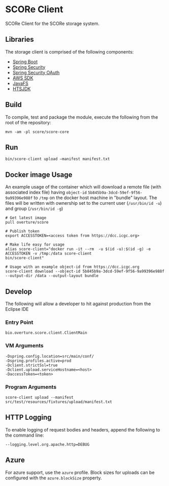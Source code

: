 # SCORe Client

SCORe Client for the SCORe storage system.

## Libraries

The storage client is comprised of the following components:

- [Spring Boot](http://projects.spring.io/spring-boot/)
- [Spring Security](http://projects.spring.io/spring-security/)
- [Spring Security OAuth](http://projects.spring.io/spring-security-oauth/)
- [AWS SDK](https://aws.amazon.com/sdk-for-java/)
- [JavaFS](https://github.com/puniverse/javafs)
- [HTSJDK](https://samtools.github.io/htsjdk/)

## Build

To compile, test and package the module, execute the following from the root of the repository:

```shell
mvn -am -pl score/score-core
```

## Run

```shell
bin/score-client upload —manifest manifest.txt
```
## Docker image Usage

An example usage of the container which will download a remote file (with associated index file) having `object-id` `5b845b9a-3dcd-59ef-9f56-9a99396e988f` to `/tmp` on the docker host machine in "bundle" layout. The files will be written with ownership set to the current user (`/usr/bin/id -u`) and group (`/usr/bin/id -g`)

```shell
# Get latest image
pull overture/score

# Publish token
export ACCESSTOKEN=<access token from https://dcc.icgc.org>

# Make life easy for usage
alias score-client="docker run -it --rm  -u $(id -u):$(id -g) -e ACCESSTOKEN -v /tmp:/data score-client 
bin/score-client"

# Usage with an example object-id from https://dcc.icgc.org
score-client download --object-id 5b845b9a-3dcd-59ef-9f56-9a99396e988f --output-dir /data --output-layout bundle
```

## Develop

The following will allow a developer to hit against production from the Eclipse IDE

### Entry Point

```shell
bio.overture.score.client.ClientMain
```

### VM Arguments

```shell
-Dspring.config.location=src/main/conf/
-Dspring.profiles.active=prod
-Dclient.strictSsl=true
-Dclient.upload.serviceHostname=<host>
-DaccessToken=<token>
```

### Program Arguments

```
score-client upload --manifest src/test/resources/fixtures/upload/manifest.txt
```

## HTTP Logging

To enable logging of request bodies and headers, append the following to the command line:

`--logging.level.org.apache.http=DEBUG`

## Azure
For azure support, use the `azure` profile. Block sizes for uploads
can be configured with the `azure.blockSize` property. 
